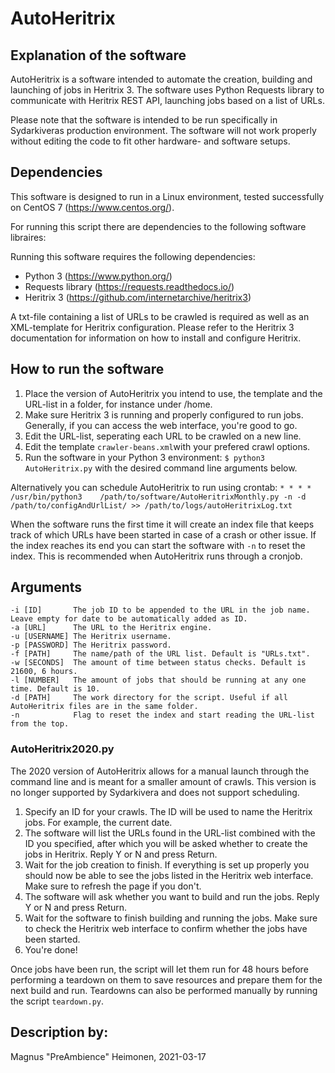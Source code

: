 <!--- State the text needed in the fields marked with [explanatory on what] if not needed remove the text. 
Feel free to use more mark down for formatting the text-->
# AutoHeritrix

## Explanation of the software
AutoHeritrix is a software intended to automate the creation, building and launching of jobs in Heritrix 3.
The software uses Python Requests library to communicate with Heritrix REST API, launching jobs based on a list of URLs.

Please note that the software is intended to be run specifically in Sydarkiveras production environment. The software will not work properly without editing the code to fit other hardware- and software setups.

## Dependencies
This software is designed to run in a Linux environment, tested successfully on CentOS 7 (https://www.centos.org/).

For running this script there are dependencies to the following software libraires:

Running this software requires the following dependencies:

- Python 3 (https://www.python.org/)
- Requests library (https://requests.readthedocs.io/)
- Heritrix 3 (https://github.com/internetarchive/heritrix3)

A txt-file containing a list of URLs to be crawled is required as well as an XML-template for Heritrix configuration.
Please refer to the Heritrix 3 documentation for information on how to install and configure Heritrix.

## How to run the software
1.  Place the version of AutoHeritrix you intend to use, the template and the URL-list in a folder, for instance under /home.
2.  Make sure Heritrix 3 is running and properly configured to run jobs. Generally, if you can access the web interface, you're good to go.
3.	Edit the URL-list, seperating each URL to be crawled on a new line.
4.  Edit the template ```crawler-beans.xml```with your prefered crawl options.
5.  Run the software in your Python 3 environment: ```$ python3 AutoHeritrix.py``` with the desired command line arguments below.

Alternatively you can schedule AutoHeritrix to run using crontab: ```* * * *    /usr/bin/python3    /path/to/software/AutoHeritrixMonthly.py -n -d /path/to/configAndUrlList/ >> /path/to/logs/autoHeritrixLog.txt```

When the software runs the first time it will create an index file that keeps track of which URLs have been started in case of a crash or other issue.
If the index reaches its end you can start the software with ```-n``` to reset the index. This is recommended when AutoHeritrix runs through a cronjob.

## Arguments
```
-i [ID]       The job ID to be appended to the URL in the job name. Leave empty for date to be automatically added as ID.
-a [URL]      The URL to the Heritrix engine.
-u [USERNAME] The Heritrix username.
-p [PASSWORD] The Heritrix password.
-f [PATH]     The name/path of the URL list. Default is "URLs.txt".
-w [SECONDS]  The amount of time between status checks. Default is 21600, 6 hours.
-l [NUMBER]   The amount of jobs that should be running at any one time. Default is 10.
-d [PATH]     The work directory for the script. Useful if all AutoHeritrix files are in the same folder.
-n            Flag to reset the index and start reading the URL-list from the top.
```
### AutoHeritrix2020.py
The 2020 version of AutoHeritrix allows for a manual launch through the command line and is meant for a smaller amount of crawls.
This version is no longer supported by Sydarkivera and does not support scheduling.

1.  Specify an ID for your crawls. The ID will be used to name the Heritrix jobs. For example, the current date.
2.  The software will list the URLs found in the URL-list combined with the ID you specified, after which you will be asked whether to create the jobs in Heritrix. Reply Y or N and press Return.
3.  Wait for the job creation to finish. If everything is set up properly you should now be able to see the jobs listed in the Heritrix web interface. Make sure to refresh the page if you don't. 
4.  The software will ask whether you want to build and run the jobs. Reply Y or N and press Return.
5.  Wait for the software to finish building and running the jobs. Make sure to check the Heritrix web interface to confirm whether the jobs have been started.
6. You're done!

Once jobs have been run, the script will let them run for 48 hours before performing a teardown on them to save resources and prepare them for the next build and run.
Teardowns can also be performed manually by running the script ```teardown.py```.

## Description by:
Magnus "PreAmbience" Heimonen, 2021-03-17
